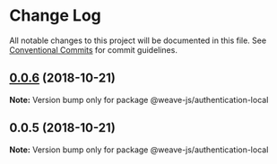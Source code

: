 # Change Log

All notable changes to this project will be documented in this file.
See [Conventional Commits](https://conventionalcommits.org) for commit guidelines.

## [0.0.6](https://github.com/fachw3rk/weave/compare/@weave-js/authentication-local@0.0.5...@weave-js/authentication-local@0.0.6) (2018-10-21)

**Note:** Version bump only for package @weave-js/authentication-local





<a name="0.0.5"></a>
## 0.0.5 (2018-10-21)

**Note:** Version bump only for package @weave-js/authentication-local
